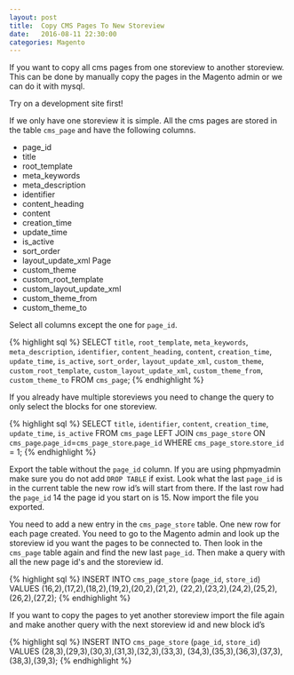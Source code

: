 ```yaml
---
layout: post
title:  Copy CMS Pages To New Storeview
date:   2016-08-11 22:30:00
categories: Magento
---
```


If you want to copy all cms pages from one storeview to another storeview. This can be done by manually copy the pages in the Magento admin or we can do it with mysql.

<div class="alert alert-danger" role="alert">
  <span class="glyphicon glyphicon-exclamation-sign" aria-hidden="true"></span>
  Try on a development site first!
</div>

If we only have one storeview it is simple. All the cms pages are stored in the table `cms_page` and have the following columns.

* page_id
* title
* root_template
* meta_keywords
* meta_description
* identifier
* content_heading
* content
* creation_time
* update_time
* is_active
* sort_order
* layout_update_xml Page
* custom_theme
* custom_root_template
* custom_layout_update_xml
* custom_theme_from
* custom_theme_to

Select all columns except the one for `page_id`.

{% highlight sql %}
SELECT `title`, `root_template`, `meta_keywords`, `meta_description`, `identifier`, `content_heading`, `content`, `creation_time`, `update_time`, `is_active`, `sort_order`, `layout_update_xml`, `custom_theme`, `custom_root_template`, `custom_layout_update_xml`, `custom_theme_from`, `custom_theme_to` FROM `cms_page`;
{% endhighlight %}

If you already have multiple storeviews you need to change the query to only select the blocks for one storeview.

{% highlight sql %}
SELECT `title`, `identifier`, `content`, `creation_time`, `update_time`, `is_active`
FROM `cms_page`
LEFT JOIN `cms_page_store` ON `cms_page`.`page_id`=`cms_page_store`.`page_id`
WHERE `cms_page_store`.`store_id` = 1;
{% endhighlight %}

Export the table without the `page_id` column. If you are using phpmyadmin make sure you do not add `DROP TABLE` if exist. Look what the last `page_id` is in the current table the new row id’s will start from there. If the last row had the `page_id` 14 the page id you start on is 15. Now import the file you exported.

You need to add a new entry in the `cms_page_store` table. One new row for each page created. You need to go to the Magento admin and look up the storeview id you want the pages to be connected to. Then look in the `cms_page` table again and find the new last `page_id`. Then make a query with all the new page id's and the storeview id.

{% highlight sql %}
INSERT INTO `cms_page_store` (`page_id`, `store_id`) VALUES
	(16,2),(17,2),(18,2),(19,2),(20,2),(21,2),
	(22,2),(23,2),(24,2),(25,2),(26,2),(27,2);
{% endhighlight %}

If you want to copy the pages to yet another storeview import the file again and make another query with the next storeview id and new block id’s

{% highlight sql %}
INSERT INTO `cms_page_store` (`page_id`, `store_id`) VALUES
	(28,3),(29,3),(30,3),(31,3),(32,3),(33,3),
	(34,3),(35,3),(36,3),(37,3),(38,3),(39,3);
{% endhighlight %}
